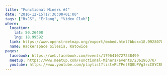 ```yaml
---
title: "Functional Miners #4"
date: "2016-12-15T17:30:00+01:00"
tags: ["RxJS", "Erlang", "Video Club"]
where:
  location:
    lat: 50.26408
    lng: 18.99592
  link: https://www.openstreetmap.org/export/embed.html?bbox=18.992807865142826%2C50.263001078887285%2C18.998993039131168%2C50.265159763081904&layer=mapnik&marker=50.264079575913314%2C18.995900452136993
  name: Hackerspace Silesia, Katowice
pages:
  facebook: https://web.facebook.com/events/1796410727238499
  meetup: https://www.meetup.com/Functional-Miners/events/236196370/
  youtube: https://www.youtube.com/playlist?list=PLTPelEQ0bPVg3rcC8YC8kAxeHDbC2WrDy
---
```

